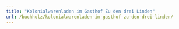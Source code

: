 ```yaml
---
title: "Kolonialwarenladen im Gasthof Zu den drei Linden"
url: /buchholz/kolonialwarenladen-im-gasthof-zu-den-drei-linden/
---
```

